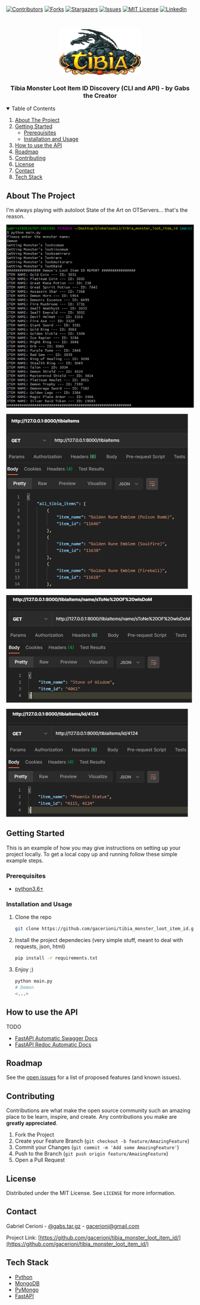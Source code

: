 [![Contributors][contributors-shield]][contributors-url]
[![Forks][forks-shield]][forks-url]
[![Stargazers][stars-shield]][stars-url]
[![Issues][issues-shield]][issues-url]
[![MIT License][license-shield]][license-url]
[![LinkedIn][linkedin-shield]][linkedin-url]



<!-- PROJECT LOGO -->
<br />
<p align="center">
  <a href="https://github.com/gacerioni/tibia_monster_loot_item_id">
    <img src="images/Tibia_Logo.png" alt="Logo" width="220" height="123">
  </a>

  <h3 align="center">Tibia Monster Loot Item ID Discovery (CLI and API) - by Gabs the Creator</h3>

<!-- TABLE OF CONTENTS -->
<details open="open">
  <summary>Table of Contents</summary>
  <ol>
    <li>
      <a href="#about-the-project">About The Project</a>
    </li>
    <li>
      <a href="#getting-started">Getting Started</a>
      <ul>
        <li><a href="#prerequisites">Prerequisites</a></li>
        <li><a href="#installation-and-usage">Installation and Usage</a></li>
      </ul>
    </li>
    <li><a href="#how-to-use-the-api">How to use the API</a></li>
    <li><a href="#roadmap">Roadmap</a></li>
    <li><a href="#contributing">Contributing</a></li>
    <li><a href="#license">License</a></li>
    <li><a href="#contact">Contact</a></li>
    <li><a href="#tech-stack">Tech Stack</a></li>
  </ol>
</details>



<!-- ABOUT THE PROJECT -->
## About The Project

I'm always playing with autoloot State of the Art on OTServers... that's the reason.

![Product Name Screen Shot][product-screenshot]

[![Postman API all items][api_postman_all]](http://127.0.0.1:8000/tibiaitems)

[![Postman API by Name][api_postman_name]](http://127.0.0.1:8000/tibiaitems/name/sToNe%20OF%20wIsDoM)

[![Postman API by ID][api_postman_id]](http://127.0.0.1:8000/tibiaitems/id/4124)

<!-- GETTING STARTED -->
## Getting Started

This is an example of how you may give instructions on setting up your project locally.
To get a local copy up and running follow these simple example steps.

### Prerequisites

* [python3.6+](https://www.python.org/downloads/)


### Installation and Usage

1. Clone the repo
   ```sh
   git clone https://github.com/gacerioni/tibia_monster_loot_item_id.git
   ```
2. Install the project dependecies (very simple stuff, meant to deal with requests, json, html)
   ```sh
   pip install -r requirements.txt
   ```
3. Enjoy ;)
   ```sh
   python main.py
   # Demon
   <...>
   ```

<!-- HOW TO USE THE API -->
## How to use the API

TODO

* [FastAPI Automatic Swagger Docs](http://127.0.0.1:8000/docs)
* [FastAPI Redoc Automatic Docs](http://127.0.0.1:8000/redoc)

<!-- ROADMAP -->
## Roadmap

See the [open issues](https://github.com/gacerioni/tibia_monster_loot_item_id/issues) for a list of proposed features (and known issues).



<!-- CONTRIBUTING -->
## Contributing

Contributions are what make the open source community such an amazing place to be learn, inspire, and create. Any contributions you make are **greatly appreciated**.

1. Fork the Project
2. Create your Feature Branch (`git checkout -b feature/AmazingFeature`)
3. Commit your Changes (`git commit -m 'Add some AmazingFeature'`)
4. Push to the Branch (`git push origin feature/AmazingFeature`)
5. Open a Pull Request



<!-- LICENSE -->
## License

Distributed under the MIT License. See `LICENSE` for more information.



<!-- CONTACT -->
## Contact

Gabriel Cerioni - [@gabs.tar.gz](https://www.instagram.com/gabs.tar.gz/) - gacerioni@gmail.com

Project Link: [https://github.com/gacerioni/tibia_monster_loot_item_id/](https://github.com/gacerioni/tibia_monster_loot_item_id/)

<!-- Tech Stack -->
## Tech Stack

* [Python](https://www.python.org/)
* [MongoDB](https://www.mongodb.com/)
* [PyMongo](https://pymongo.readthedocs.io/en/stable/)
* [FastAPI](https://fastapi.tiangolo.com/)


<!-- MARKDOWN LINKS & IMAGES -->
<!-- https://www.markdownguide.org/basic-syntax/#reference-style-links -->
[contributors-shield]: https://img.shields.io/github/contributors/gacerioni/tibia_monster_loot_item_id.svg?style=for-the-badge
[contributors-url]: https://github.com/gacerioni/tibia_monster_loot_item_id/graphs/contributors
[forks-shield]: https://img.shields.io/github/forks/gacerioni/tibia_monster_loot_item_id.svg?style=for-the-badge
[forks-url]: https://github.com/gacerioni/tibia_monster_loot_item_id/network/members
[stars-shield]: https://img.shields.io/github/stars/gacerioni/tibia_monster_loot_item_id.svg?style=for-the-badge
[stars-url]: https://github.com/gacerioni/tibia_monster_loot_item_id/stargazers
[issues-shield]: https://img.shields.io/github/issues/gacerioni/tibia_monster_loot_item_id.svg?style=for-the-badge
[issues-url]: https://github.com/gacerioni/tibia_monster_loot_item_id/issues
[license-shield]: https://img.shields.io/github/license/gacerioni/tibia_monster_loot_item_id.svg?style=for-the-badge
[license-url]: https://github.com/gacerioni/tibia_monster_loot_item_id/blob/master/LICENSE.txt
[linkedin-shield]: https://img.shields.io/badge/-LinkedIn-black.svg?style=for-the-badge&logo=linkedin&colorB=555
[linkedin-url]: https://linkedin.com/in/gabrielcerioni
[product-screenshot]: images/gabs_tibia.png
[api_postman_all]: images/Postman_API_ALL.png
[api_postman_id]: images/Postman_API_by_id.png
[api_postman_name]: images/Postman_API_by_name.png
